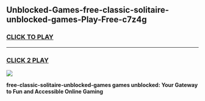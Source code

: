 
## Unblocked-Games-free-classic-solitaire-unblocked-games-Play-Free-c7z4g
<h3>
<a href="https://premium76.site?title=free-classic-solitaire-unblocked-games&ref=18A1">CLICK TO PLAY</a></h3>
<hr>

<h3>
<a href="https://premium76.site?title=free-classic-solitaire-unblocked-games&ref=18A1">CLICK 2 PLAY</a>
  
</h3>

<a href="https://premium76.site?title=free-classic-solitaire-unblocked-games&ref=18A1"><img src="https://clearcache.store/games.png"></a>


**free-classic-solitaire-unblocked-games games unblocked: Your Gateway to Fun and Accessible Online Gaming**
